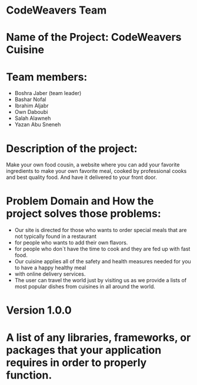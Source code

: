 # CodeWeavers Team
# Name of the Project: CodeWeavers Cuisine
# Team members: 
* Boshra Jaber (team leader)
* Bashar Nofal
* Ibrahim Aljabr
* Own Daboubi
* Salah Alawneh
* Yazan Abu Sneneh

# Description of the project: 
Make your own food cousin, a website where you can add your favorite ingredients to make your own favorite meal, cooked by professional cooks and best quality food. And have it delivered to your front door.


# Problem Domain and How the project solves those problems:
* Our site is directed for those who wants to order special meals that are not typically found in a restaurant
* for people who wants to add their own flavors.
* for people who don`t have the time to cook and they are fed up with fast food.
* Our cuisine applies all of the safety and health measures needed for you to have a happy healthy meal 
* with online delivery services.
* The user can travel the world just by visiting us as we provide a lists of most popular dishes from cuisines in all around the world.


# Version 1.0.0 

# A list of any libraries, frameworks, or packages that your application requires in order to properly function. 
